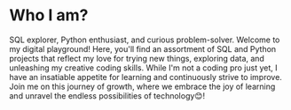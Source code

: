 # Who I am?
SQL explorer, Python enthusiast, and curious problem-solver. Welcome to my digital playground! Here, you'll find an assortment of SQL and Python projects that reflect my love for trying new things, exploring data, and unleashing my creative coding skills. While I'm not a coding pro just yet, I have an insatiable appetite for learning and continuously strive to improve. Join me on this journey of growth, where we embrace the joy of learning and unravel the endless possibilities of technology😊!
